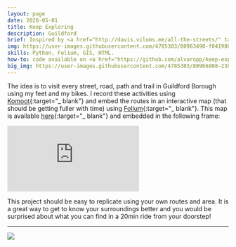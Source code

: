 ```yaml
---
layout: page
date: 2020-05-01
title: Keep Exploring
description: Guildford
brief: Inspired by <a href="http://davis.vilums.me/all-the-streets/" target="_blank">Davis Vilums</a> and <a href="https://imjustwalkin.com/" target="_blank">Matt Green</a>, I've started walking and cycling all the streets and paths in Guildford Borough. This is just a way of turning something that I was kind of doing already into a more systematic and data rich project that can make the COVID-19 lockdown more enjoyable.
img: https://user-images.githubusercontent.com/4785303/80963490-f0419800-8e06-11ea-9405-f0708091582a.jpg
skills: Python, Folium, GIS, HTML.
how-to: code available on <a href="https://github.com/alvaropp/keep-exploring" target="_blank">GitHub</a>.
big_img: https://user-images.githubusercontent.com/4785303/80966808-23872580-8e0d-11ea-9e97-dcb6e316106d.gif
---
```


The idea is to visit every street, road, path and trail in Guildford Borough using my feet and my bikes. I record these activities using [Komoot](https://www.komoot.com/user/807017409913){:target="_ blank"} and embed the routes in an interactive map (that should be getting fuller with time) using [Folium](https://github.com/python-visualization/folium){:target="_ blank"}. This map is available [here](http://alvarop.me/keep-exploring/){:target="_ blank"} and embedded in the following frame:
<div class="video-container">
  <iframe src="https://alvarop.me/keep-exploring/" frameborder="0" allowfullscreen></iframe>
</div>

This project should be easy to replicate using your own routes and area. It is a great way to get to know your surroundings better and you would be surprised about what you can find in a 20min ride from your doorstep!

<hr>

![](https://img.shields.io/badge/License-MIT-yellow.svg)
